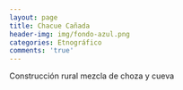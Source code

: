 ```yaml
---
layout: page
title: Chacue Cañada
header-img: img/fondo-azul.png
categories: Etnográfico
comments: 'true'
---
```



Construcción rural mezcla de choza y cueva

<div class="photos">
</div>
